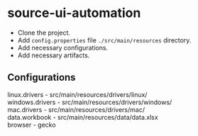 # source-ui-automation

* Clone the project.
* Add `config.properties` file `./src/main/resources` directory.
* Add necessary configurations.
* Add necessary artifacts.

## Configurations
linux.drivers - src/main/resources/drivers/linux/ <br>
   windows.drivers - src/main/resources/drivers/windows/  <br>
   mac.drivers - src/main/resources/drivers/mac/  <br>
   data.workbook - src/main/resources/data/data.xlsx <br>
   browser - gecko
